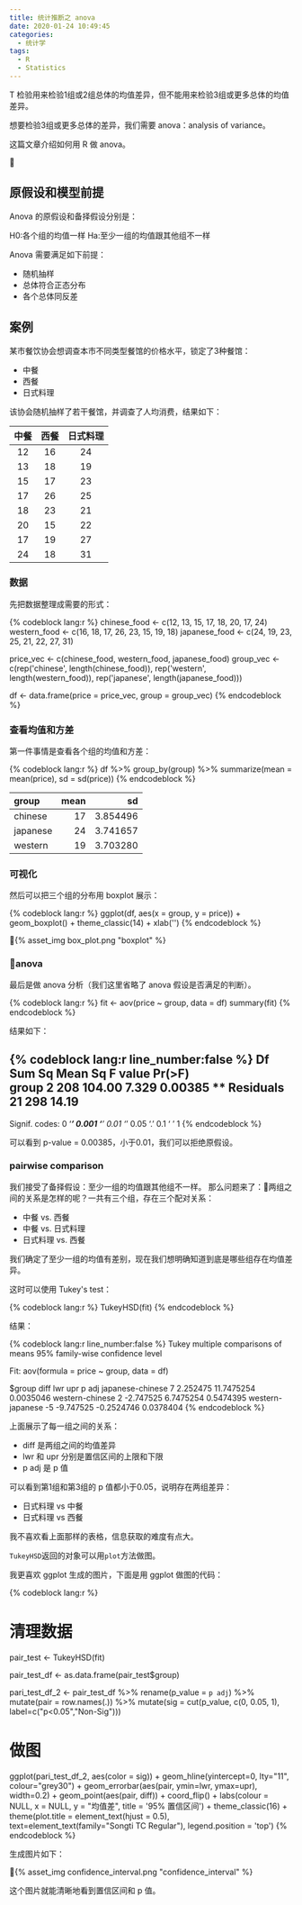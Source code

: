 ```yaml
---
title: 统计推断之 anova
date: 2020-01-24 10:49:45
categories:
  - 统计学
tags:
  - R
  - Statistics
---
```


T 检验用来检验1组或2组总体的均值差异，但不能用来检验3组或更多总体的均值差异。

想要检验3组或更多总体的差异，我们需要 anova：analysis of variance。

这篇文章介绍如何用 R 做 anova。

<!-- more -->

## 原假设和模型前提

Anova 的原假设和备择假设分别是：

H0:各个组的均值一样
Ha:至少一组的均值跟其他组不一样

Anova 需要满足如下前提：
- 随机抽样
- 总体符合正态分布
- 各个总体同反差

## 案例

某市餐饮协会想调查本市不同类型餐馆的价格水平，锁定了3种餐馆：
- 中餐
- 西餐
- 日式料理

该协会随机抽样了若干餐馆，并调查了人均消费，结果如下：

| 中餐 | 西餐 | 日式料理 |
|:------------:|:------------:|:-------------:|
|      12      |      16      |      24       |
|      13      |      18      |      19       |
|      15      |      17      |      23       |
|      17      |      26      |      25       |
|      18      |      23      |      21       |
|      20      |      15      |      22       |
|      17      |      19      |      27       |
|      24      |      18      |      31       |

### 数据

先把数据整理成需要的形式：

{% codeblock lang:r %}
chinese_food <- c(12, 13, 15, 17, 18, 20, 17, 24)
western_food <- c(16, 18, 17, 26, 23, 15, 19, 18)
japanese_food <- c(24, 19, 23, 25, 21, 22, 27, 31)

price_vec <- c(chinese_food, western_food, japanese_food)
group_vec <- c(rep('chinese', length(chinese_food)),
               rep('western', length(western_food)),
               rep('japanese', length(japanese_food)))

df <- data.frame(price = price_vec, group = group_vec)
{% endcodeblock %}

### 查看均值和方差

第一件事情是查看各个组的均值和方差：

{% codeblock lang:r %}
df %>%
  group_by(group) %>%
  summarize(mean = mean(price),
            sd = sd(price))
{% endcodeblock %}


|group    | mean|       sd|
|:--------|----:|--------:|
|chinese  |   17| 3.854496|
|japanese |   24| 3.741657|
|western  |   19| 3.703280|

### 可视化

然后可以把三个组的分布用 boxplot 展示：

{% codeblock lang:r %}
ggplot(df, aes(x = group, y = price)) +
  geom_boxplot() +
  theme_classic(14) +
  xlab('')
{% endcodeblock %}

{% asset_img box_plot.png  "boxplot" %}

### anova

最后是做 anova 分析（我们这里省略了 anova 假设是否满足的判断）。

{% codeblock lang:r %}
fit <- aov(price ~ group, data = df)
summary(fit)
{% endcodeblock %}

结果如下：

{% codeblock lang:r line_number:false %}
           Df Sum Sq Mean Sq F value  Pr(>F)   
group        2    208  104.00   7.329 0.00385 **
Residuals   21    298   14.19                   
---
Signif. codes:  0 ‘***’ 0.001 ‘**’ 0.01 ‘*’ 0.05 ‘.’ 0.1 ‘ ’ 1
{% endcodeblock %}

可以看到 p-value = 0.00385，小于0.01，我们可以拒绝原假设。

### pairwise comparison

我们接受了备择假设：至少一组的均值跟其他组不一样。
那么问题来了：两组之间的关系是怎样的呢？一共有三个组，存在三个配对关系：
- 中餐 vs. 西餐
- 中餐 vs. 日式料理
- 日式料理 vs. 西餐

我们确定了至少一组的均值有差别，现在我们想明确知道到底是哪些组存在均值差异。

这时可以使用 Tukey's test：

{% codeblock lang:r %}
TukeyHSD(fit)
{% endcodeblock %}

结果：

{% codeblock lang:r line_number:false %}
  Tukey multiple comparisons of means
    95% family-wise confidence level

Fit: aov(formula = price ~ group, data = df)

$group
                 diff       lwr        upr     p adj
japanese-chinese    7  2.252475 11.7475254 0.0035046
western-chinese     2 -2.747525  6.7475254 0.5474395
western-japanese   -5 -9.747525 -0.2524746 0.0378404
{% endcodeblock %}

上面展示了每一组之间的关系：
- diff 是两组之间的均值差异
- lwr 和 upr 分别是置信区间的上限和下限
- p adj 是 p 值

可以看到第1组和第3组的 p 值都小于0.05，说明存在两组差异：
- 日式料理 vs 中餐
- 日式料理 vs 西餐

我不喜欢看上面那样的表格，信息获取的难度有点大。

`TukeyHSD`返回的对象可以用`plot`方法做图。

我更喜欢 ggplot 生成的图片，下面是用 ggplot 做图的代码：

{% codeblock lang:r %}
# 清理数据
pair_test <- TukeyHSD(fit)

pair_test_df <- as.data.frame(pair_test$group)

pari_test_df_2 <- pair_test_df %>%
  rename(p_value = `p adj`) %>%
  mutate(pair = row.names(.)) %>%
  mutate(sig = cut(p_value, c(0, 0.05, 1),  label=c("p<0.05","Non-Sig")))

# 做图
ggplot(pari_test_df_2, aes(color = sig)) +
  geom_hline(yintercept=0, lty="11", colour="grey30") +
  geom_errorbar(aes(pair, ymin=lwr, ymax=upr), width=0.2) +
  geom_point(aes(pair, diff)) +
  coord_flip() +
  labs(colour = NULL, 
       x = NULL,
       y = "均值差",
       title = '95% 置信区间') +
  theme_classic(16) +
  theme(plot.title = element_text(hjust = 0.5),
        text=element_text(family="Songti TC Regular"),
        legend.position = 'top')
{% endcodeblock %}

生成图片如下：

{% asset_img confidence_interval.png  "confidence_interval" %}

这个图片就能清晰地看到置信区间和 p 值。
